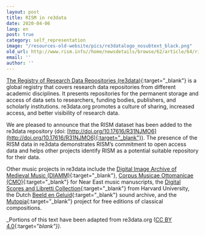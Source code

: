 ```yaml
---
layout: post
title: RISM in re3data
date: 2020-04-06
lang: en
post: true
category: self_representation
image: "/resources-old-website/pics/re3datalogo_nosubtext_black.png"
old_url: http://www.rism.info//home/newsdetails/browse/62/article/64/rism-in-re3data.html
email: ''
author: ''
---
```



[The Registry of Research Data Repositories (re3data)](https://www.re3data.org/about){:target="_blank"} is a global registry that covers research data repositories from different academic disciplines. It presents repositories for the permanent storage and access of data sets to researchers, funding bodies, publishers, and scholarly institutions. re3data.org promotes a culture of sharing, increased access, and better visibility of research data.

We are pleased to announce that the RISM dataset has been added to the re3data repository (doi: [http://doi.org/10.17616/R31NJMO6](http://doi.org/10.17616/R31NJMO6){:target="_blank"}). The presence of the RISM data in re3data demonstrates RISM’s commitment to open access data and helps other projects identify RISM as a potential suitable repository for their data.

Other music projects in re3data include the [Digital Image Archive of Medieval Music (DIAMM)](http://doi.org/10.17616/R3RR6G){:target="_blank"}, [Corpus Musicae Ottomanicae (CMO)](http://doi.org/10.17616/R31NJMJV){:target="_blank"} for Near East music manuscripts, the [Digital Scores and Libretti Collection](http://doi.org/10.17616/R3VC9R){:target="_blank"} from Harvard University, the Dutch [Beeld en Geluid](http://doi.org/10.17616/R3FD1B){:target="_blank"} sound archive, and the [Mutopia](http://doi.org/10.17616/R33P6W){:target="_blank"} project for free editions of classical compositions.

_Portions of this text have been adapted from re3data.org ([CC BY 4.0](https://creativecommons.org/licenses/by/4.0/){:target="_blank"})._





<script type="text/javascript">var switchTo5x=true;</script><script type="text/javascript" src="http://w.sharethis.com/button/buttons.js"></script><script type="text/javascript">stLight.options({publisher: "9b601438-1ce1-49d8-bfd7-9cff5df54c17", doNotHash: false, doNotCopy: false, hashAddressBar: false});</script>